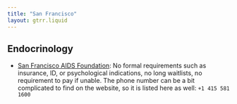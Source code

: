```yaml
---
title: "San Francisco"
layout: gtrr.liquid
---
```

## Endocrinology
- [San Francisco AIDS Foundation](https://www.sfaf.org/services/sexual-health-and-testing/trans-health/): No formal requirements such as insurance, ID, or psychological indications, no long waitlists, no requirement to pay if unable. The phone number can be a bit complicated to find on the website, so it is listed here as well: `+1 415 581 1600`
